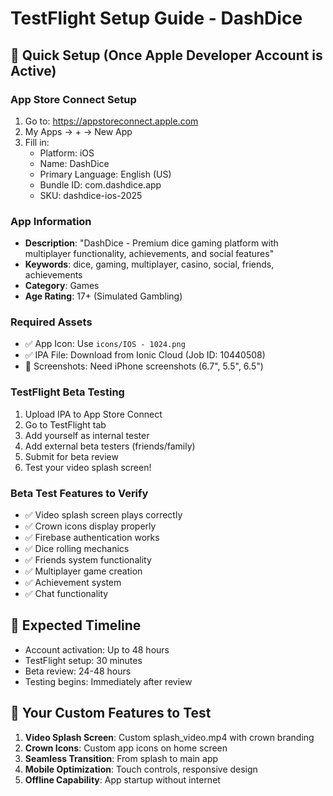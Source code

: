 # TestFlight Setup Guide - DashDice

## 🚀 Quick Setup (Once Apple Developer Account is Active)

### App Store Connect Setup
1. Go to: https://appstoreconnect.apple.com
2. My Apps → + → New App
3. Fill in:
   - Platform: iOS
   - Name: DashDice
   - Primary Language: English (US)
   - Bundle ID: com.dashdice.app
   - SKU: dashdice-ios-2025

### App Information
- **Description**: "DashDice - Premium dice gaming platform with multiplayer functionality, achievements, and social features"
- **Keywords**: dice, gaming, multiplayer, casino, social, friends, achievements
- **Category**: Games
- **Age Rating**: 17+ (Simulated Gambling)

### Required Assets
- ✅ App Icon: Use `icons/IOS - 1024.png`
- ✅ IPA File: Download from Ionic Cloud (Job ID: 10440508)
- 📱 Screenshots: Need iPhone screenshots (6.7", 5.5", 6.5")

### TestFlight Beta Testing
1. Upload IPA to App Store Connect
2. Go to TestFlight tab
3. Add yourself as internal tester
4. Add external beta testers (friends/family)
5. Submit for beta review
6. Test your video splash screen!

### Beta Test Features to Verify
- ✅ Video splash screen plays correctly
- ✅ Crown icons display properly
- ✅ Firebase authentication works
- ✅ Dice rolling mechanics
- ✅ Friends system functionality
- ✅ Multiplayer game creation
- ✅ Achievement system
- ✅ Chat functionality

## 📧 Expected Timeline
- Account activation: Up to 48 hours
- TestFlight setup: 30 minutes
- Beta review: 24-48 hours
- Testing begins: Immediately after review

## 🎯 Your Custom Features to Test
1. **Video Splash Screen**: Custom splash_video.mp4 with crown branding
2. **Crown Icons**: Custom app icons on home screen
3. **Seamless Transition**: From splash to main app
4. **Mobile Optimization**: Touch controls, responsive design
5. **Offline Capability**: App startup without internet
